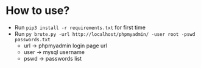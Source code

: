 # How to use?
- Run `pip3 install -r requirements.txt` for first time
- Run `py brute.py -url http://localhost/phpmyadmin/ -user root -pswd passwords.txt`
    - url  -> phpmyadmin login page url
    - user -> mysql username
    - pswd -> passwords list